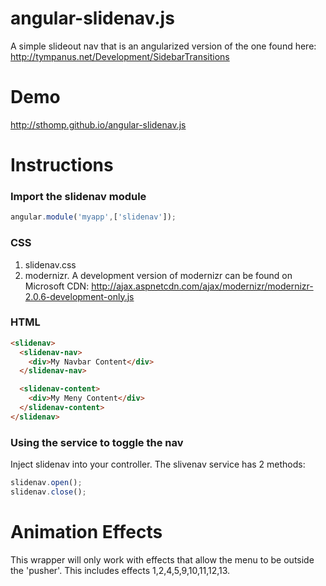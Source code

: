 angular-slidenav.js
===================

A simple slideout nav that is an angularized version of the one found here: http://tympanus.net/Development/SidebarTransitions

Demo
====

http://sthomp.github.io/angular-slidenav.js

Instructions
============

### Import the slidenav module

```javascript
angular.module('myapp',['slidenav']);
```

### CSS

1. slidenav.css
2. modernizr. A development version of modernizr can be found on Microsoft CDN: http://ajax.aspnetcdn.com/ajax/modernizr/modernizr-2.0.6-development-only.js

### HTML

```html
<slidenav>
  <slidenav-nav>
    <div>My Navbar Content</div>
  </slidenav-nav>

  <slidenav-content>
    <div>My Meny Content</div>
  </slidenav-content>
</slidenav>
```

### Using the service to toggle the nav

Inject slidenav into your controller. The slivenav service has 2 methods:

```javascript
slidenav.open();
slidenav.close();
```

Animation Effects
=================

This wrapper will only work with effects that allow the menu to be outside the 'pusher'. This includes effects 1,2,4,5,9,10,11,12,13.
